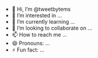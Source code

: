 - 👋 Hi, I’m @tweetbytems
- 👀 I’m interested in ...
- 🌱 I’m currently learning ...
- 💞️ I’m looking to collaborate on ...
- 📫 How to reach me ...
- 😄 Pronouns: ...
- ⚡ Fun fact: ...

<!---
tweetbytems/tweetbytems is a ✨ special ✨ repository because its `README.md` (this file) appears on your GitHub profile.
You can click the Preview link to take a look at your changes.
--->
